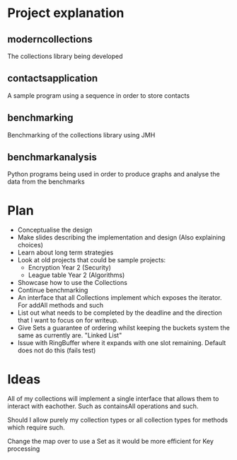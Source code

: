 # Project explanation

## moderncollections
The collections library being developed

## contactsapplication
A sample program using a sequence in order to store contacts

## benchmarking
Benchmarking of the collections library using JMH

## benchmarkanalysis
Python programs being used in order to produce graphs and analyse the data from the benchmarks

# Plan

- Conceptualise the design
- Make slides describing the implementation and design (Also explaining choices)
- Learn about long term strategies
- Look at old projects that could be sample projects:
    - Encryption Year 2 (Security)
    - League table Year 2 (Algorithms)
- Showcase how to use the Collections
- Continue benchmarking
- An interface that all Collections implement which exposes the iterator. For addAll methods and such
- List out what needs to be completed by the deadline and the direction that I want to focus on for writeup.
- Give Sets a guarantee of ordering whilst keeping the buckets system the same as currently are. "Linked List"
- Issue with RingBuffer where it expands with one slot remaining. Default does not do this (fails test)

# Ideas

All of my collections will implement a single interface that allows them to interact with eachother. Such as containsAll operations and such.

Should I allow purely my collection types or all collection types for methods which require such.

Change the map over to use a Set as it would be more efficient for Key processing